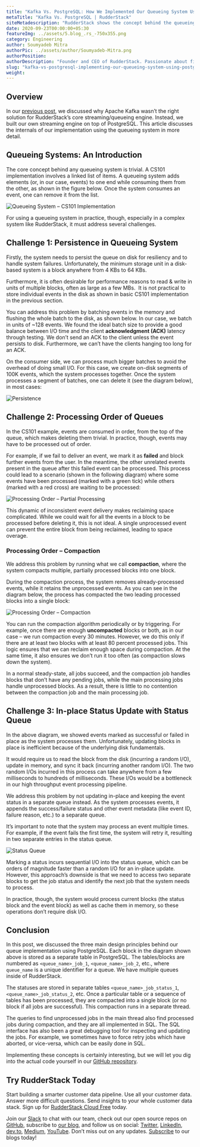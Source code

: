 ```yaml
---
title: "Kafka Vs. PostgreSQL: How We Implemented Our Queueing System Using PostgreSQL"
metaTitle: "Kafka Vs. PostgreSQL | RudderStack"
siteMetadescription: "RudderStack shows the concept behind the queueing System and how it is implemented. Which one is better the Kafka or the PostgreSQL for the implementation."
date: 2020-09-23T00:00:00+05:30
featureImg: ../assets/5.blog_.rs_-750x355.png
category: Engineering
author: Soumyadeb Mitra
authorPic: ../assets/author/Soumyadeb-Mitra.png
authorPosition: 
authorDescription: "Founder and CEO of RudderStack. Passionate about finding engineering solutions to real-world problems."
slug: "kafka-vs-postgresql-implementing-our-queueing-system-using-postgresql"
weight: 
---
```

**Overview**
------------

In our [previous post](https://rudderstack.com/blog/why-rudderstack-used-postgres-over-apache-kafka-for-streaming-engine/), we discussed why Apache Kafka wasn’t the right solution for RudderStack’s core [](https://rudderstack.debugme.in/blog/why-rudderstack-used-postgres-over-apache-kafka-for-streaming-engine/) streaming/queueing engine. Instead, we built our own streaming engine on top of PostgreSQL. This article discusses the internals of our implementation using the queueing system in more detail.

**Queueing Systems**: An Introduction
-------------------------------------

The core concept behind any queueing system is trivial. A CS101 implementation involves a linked list of items. A queueing system adds elements (or, in our case, events) to one end while consuming them from the other, as shown in the figure below. Once the system consumes an event, one can remove it from the list.

![Queueing System – CS101 Implementation](../assets/markdown/SX41Z3uennEAtsRr.png)


For using a queueing system in practice, though, especially in a complex system like RudderStack, it must address several challenges. 

**Challenge 1: Persistence in Queueing System**
-----------------------------------------------

Firstly, the system needs to persist the queue on disk for resiliency and to handle system failures. Unfortunately, the minimum storage unit in a disk-based system is a block anywhere from 4 KBs to 64 KBs. 

Furthermore, it is often desirable for performance reasons to read & write in units of multiple blocks, often as large as a few MBs.  It is not practical to store individual events in the disk as shown in basic CS101 implementation in the previous section.

You can address this problem by batching events in the memory and flushing the whole batch to the disk, as shown below. In our case, we batch in units of ~128 events. We found the ideal batch size to provide a good balance between I/O time and the client **acknowledgment (ACK)** latency through testing. We don’t send an ACK to the client unless the event persists to disk. Furthermore, we can’t have the clients hanging too long for an ACK.

On the consumer side, we can process much bigger batches to avoid the overhead of doing small I/O. For this case, we create on-disk segments of 100K events, which the system processes together. Once the system processes a segment of batches, one can delete it (see the diagram below), in most cases:

![Persistence](../assets/markdown/pDYXZDnA2IQLGKxP.png)

**Challenge 2: Processing Order** of Queues
-------------------------------------------

In the CS101 example, events are consumed in order, from the top of the queue, which makes deleting them trivial. In practice, though, events may have to be processed out of order. 

For example, if we fail to deliver an event, we mark it as **failed** and block further events from the user. In the meantime, the other unrelated events present in the queue after this failed event can be processed. This process could lead to a scenario (shown in the following diagram) where some events have been processed (marked with a green tick) while others (marked with a red cross) are waiting to be processed:

![Processing Order – Partial Processing](../assets/markdown/vvInlbsDHKdn6w3H.png)


This dynamic of inconsistent event delivery makes reclaiming space complicated. While we could wait for all the events in a block to be processed before deleting it, this is not ideal. A single unprocessed event can prevent the entire block from being reclaimed, leading to space overage. 

### Processing Order – Compaction

We address this problem by running what we call **compaction**, where the system compacts multiple, partially processed blocks into one block. 

During the compaction process, the system removes already-processed events, while it retains the unprocessed events. As you can see in the diagram below, the process has compacted the two leading processed blocks into a single block:

![Processing Order – Compaction](../assets/markdown/8Td0jyXg5Ce6KE9b.png)

You can run the compaction algorithm periodically or by triggering. For example, once there are enough **uncompacted** blocks or both, as in our case – we run compaction every 30 minutes. However, we do this only if there are at least two blocks with at least 80 percent processed jobs. This logic ensures that we can reclaim enough space during compaction. At the same time, it also ensures we don’t run it too often (as compaction slows down the system).

In a normal steady-state, all jobs succeed, and the compaction job handles blocks that don’t have any pending jobs, while the main processing jobs handle unprocessed blocks. As a result, there is little to no contention between the compaction job and the main processing job.

**Challenge 3: In-place Status Update** with Status Queue
---------------------------------------------------------

In the above diagram, we showed events marked as successful or failed in place as the system processes them. Unfortunately, updating blocks in place is inefficient because of the underlying disk fundamentals. 

It would require us to read the block from the disk (incurring a random I/O), update in memory, and sync it back (incurring another random I/O). The two random I/Os incurred in this process can take anywhere from a few milliseconds to hundreds of milliseconds. These I/Os would be a bottleneck in our high throughput event processing pipeline.

We address this problem by not updating in-place and keeping the event status in a separate queue instead. As the system processes events, it appends the success/failure status and other event metadata (like event ID, failure reason, etc.) to a separate queue. 

It’s important to note that the system may process an event multiple times. For example, if the event fails the first time, the system will retry it, resulting in two separate entries in the status queue.

![Status Queue](../assets/markdown/QuEt8y73UXhasj9f.png)

Marking a status incurs sequential I/O into the status queue, which can be orders of magnitude faster than a random I/O for an in-place update. However, this approach’s downside is that we need to access two separate blocks to get the job status and identify the next job that the system needs to process.

In practice, though, the system would process current blocks (the status block and the event block) as well as cache them in memory, so these operations don’t require disk I/O.

**Conclusion**
--------------

In this post, we discussed the three main design principles behind our queue implementation using PostgreSQL. Each block in the diagram shown above is stored as a separate table in PostgreSQL. The tables/blocks are numbered as `<queue_name>_job_1`, `<queue_name>_job_2`, etc., where `queue_name` is a unique identifier for a queue. We have multiple queues inside of RudderStack.

The statuses are stored in separate tables `<queue_name>_job_status_1`, `<queue_name>_job_status_2`, etc. Once a particular table or a sequence of tables has been processed, they are compacted into a single block (or no block if all jobs are successful). This compaction runs in a separate thread. 

The queries to find unprocessed jobs in the main thread also find processed jobs during compaction, and they are all implemented in SQL. The SQL interface has also been a great debugging tool for inspecting and updating the jobs. For example, we sometimes have to force retry jobs which have aborted, or vice-versa, which can be easily done in SQL.

Implementing these concepts is certainly interesting, but we will let you dig into the actual code yourself in our [GitHub repository](https://github.com/rudderlabs/rudder-server/tree/master/jobsdb).

## Try RudderStack Today

Start building a smarter customer data pipeline. Use all your customer data. Answer more difficult questions. Send insights to your whole customer data stack. Sign up for [RudderStack Cloud Free](https://app.rudderlabs.com/signup?type=freetrial) today.

Join our [Slack](https://resources.rudderstack.com/join-rudderstack-slack) to chat with our team, check out our open source repos on [GitHub](https://github.com/rudderlabs), subscribe to [our blog](https://rudderstack.com/blog/), and follow us on social: [Twitter](https://twitter.com/RudderStack), [LinkedIn](https://www.linkedin.com/company/rudderlabs/), [dev.to](https://dev.to/rudderstack), [Medium](https://rudderstack.medium.com/), [YouTube](https://www.youtube.com/channel/UCgV-B77bV_-LOmKYHw8jvBw). Don’t miss out on any updates. [Subscribe](https://rudderstack.com/blog/) to our blogs today!